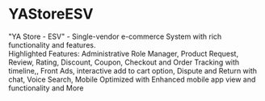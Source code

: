# YAStoreESV
"YA Store - ESV" - Single-vendor e-commerce System with rich functionality and features. <br>
Highlighted Features: Administrative Role Manager, Product Request, Review, Rating, Discount, Coupon, Checkout and Order Tracking with timeline,, Front Ads, interactive add to cart option, Dispute and Return with chat, Voice Search, Mobile Optimized with Enhanced mobile app view and functionality and More
